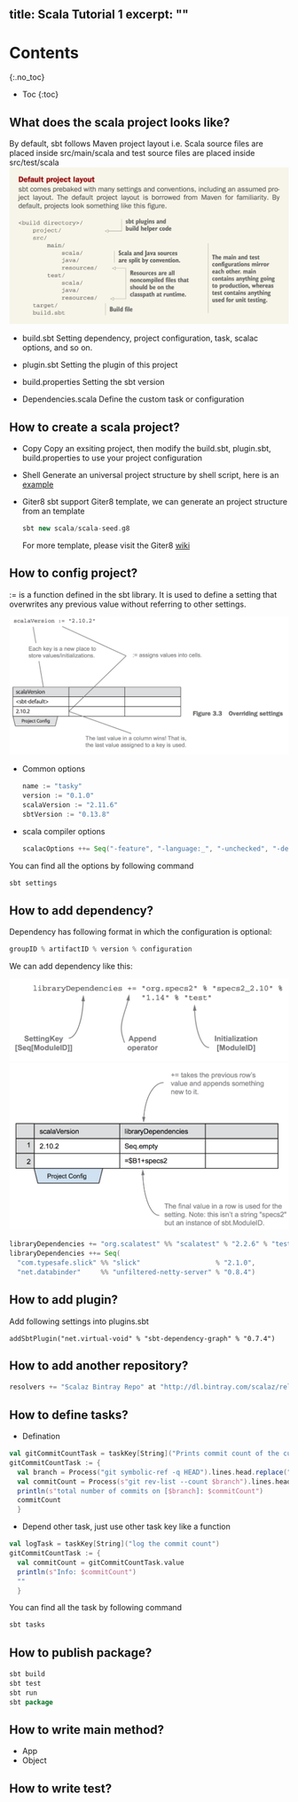 title: Scala Tutorial 1
excerpt: ""
---
# Contents
{:.no_toc}

* Toc
{:toc}

## What does the scala project looks like?
By default, sbt follows Maven project layout i.e. Scala source files are placed inside src/main/scala and test source files are placed inside src/test/scala
![scala-project-structure](/images/scala-project-structure.png)

+ build.sbt
  Setting dependency, project configuration, task, scalac options, and so on.

+ plugin.sbt
  Setting the plugin of this project

+ build.properties
  Setting the sbt version

+ Dependencies.scala
  Define the custom task or configuration

## How to create a scala project?
+ Copy
  Copy an exsiting project, then modify the build.sbt, plugin.sbt, build.properties to use your project configuration

+ Shell
  Generate an universal project structure by shell script, here is an [example](https://github.com/sjmyuan/sbt-structure-generator)

+ Giter8
  sbt support Giter8 template, we can generate an project structure from an template

  ~~~ scala
  sbt new scala/scala-seed.g8
  ~~~

  For more template, please visit the Giter8 [wiki](https://github.com/foundweekends/giter8/wiki/giter8-templates)

## How to config project?
:= is a function defined in the sbt library.
It is used to define a setting that overwrites any previous value without referring to other settings.

![sbt-overriding-values](/images/sbt-overriding-settings.png)

+ Common options
  ~~~ scala
  name := "tasky"
  version := "0.1.0"
  scalaVersion := "2.11.6"
  sbtVersion := "0.13.8"
  ~~~

+ scala compiler options
  ~~~ scala
  scalacOptions ++= Seq("-feature", "-language:_", "-unchecked", "-deprecation", "-encoding", "utf8")
  ~~~

You can find all the options by following command
~~~ scala
sbt settings
~~~

## How to add dependency?
Dependency has following format in which the configuration is optional:

~~~ scala
groupID % artifactID % version % configuration
~~~

We can add dependency like this:

![sbt-appending-settings-1](/images/sbt-appending-settings-1.png)
![sbt-appending-settings-2](/images/sbt-appending-settings-2.png)

~~~ scala
libraryDependencies += "org.scalatest" %% "scalatest" % "2.2.6" % "test" // add single dependency
libraryDependencies ++= Seq(
  "com.typesafe.slick" %% "slick"                   % "2.1.0",
  "net.databinder"     %% "unfiltered-netty-server" % "0.8.4")           // add multiple dependencies
~~~

## How to add plugin?
Add following settings into plugins.sbt

~~~
addSbtPlugin("net.virtual-void" % "sbt-dependency-graph" % "0.7.4")
~~~

## How to add another repository?

~~~ scala
resolvers += "Scalaz Bintray Repo" at "http://dl.bintray.com/scalaz/releases"
~~~

## How to define tasks?

+ Defination

~~~scala
val gitCommitCountTask = taskKey[String]("Prints commit count of the current branch")
gitCommitCountTask := {
  val branch = Process("git symbolic-ref -q HEAD").lines.head.replace("refs/heads/","")
  val commitCount = Process(s"git rev-list --count $branch").lines.head
  println(s"total number of commits on [$branch]: $commitCount")
  commitCount
  }
~~~

+ Depend other task, just use other task key like a function

~~~scala
val logTask = taskKey[String]("log the commit count")
gitCommitCountTask := {
  val commitCount = gitCommitCountTask.value
  println(s"Info: $commitCount")
  ""
  }
~~~

You can find all the task by following command
~~~ scala
sbt tasks
~~~

## How to publish package?

~~~ scala
sbt build
sbt test
sbt run
sbt package
~~~

## How to write main method?
+ App
+ Object
## How to write test?
